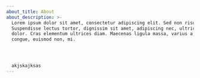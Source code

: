```yaml
---
about_title: About
about_description: >-
  Lorem ipsum dolor sit amet, consectetur adipiscing elit. Sed non risus.
  Suspendisse lectus tortor, dignissim sit amet, adipiscing nec, ultricies sed,
  dolor. Cras elementum ultrices diam. Maecenas ligula massa, varius a, semper
  congue, euismod non, mi.




  akjskajksas
---
```

